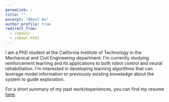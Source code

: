 ```yaml
---
permalink: /
title: ""
excerpt: "About me"
author_profile: true
redirect_from: 
  - /about/
  - /about.html
---
```


I am a PhD student at the California Institute of Technology in the Mechanical and Civil Engineering department. I'm currently studying reinforcement learning and its applications to both robot control and neural rehabilitation. I'm interested in developing learning algorithms that can leverage model information or previously existing knowledge about the system to guide exploration.

For a short summary of my past work/experiences, you can find my resume [here](https://rcheng805.github.io/files/cv.pdf).
